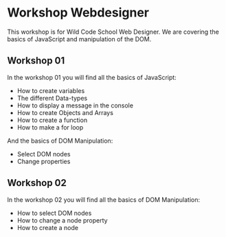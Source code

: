 # Workshop Webdesigner

This workshop is for Wild Code School Web Designer. We are covering the basics of JavaScript and manipulation of the DOM.

## Workshop 01
In the workshop 01 you will find all the basics of JavaScript:

- How to create variables 
- The different Data-types
- How to display a message in the console
- How to create Objects and Arrays
- How to create a function
- How to make a for loop

And the basics of DOM Manipulation:
- Select DOM nodes
- Change properties


## Workshop 02
In the workshop 02 you will find all the basics of DOM Manipulation: 

- How to select DOM nodes
- How to change a node property 
- How to create a node 